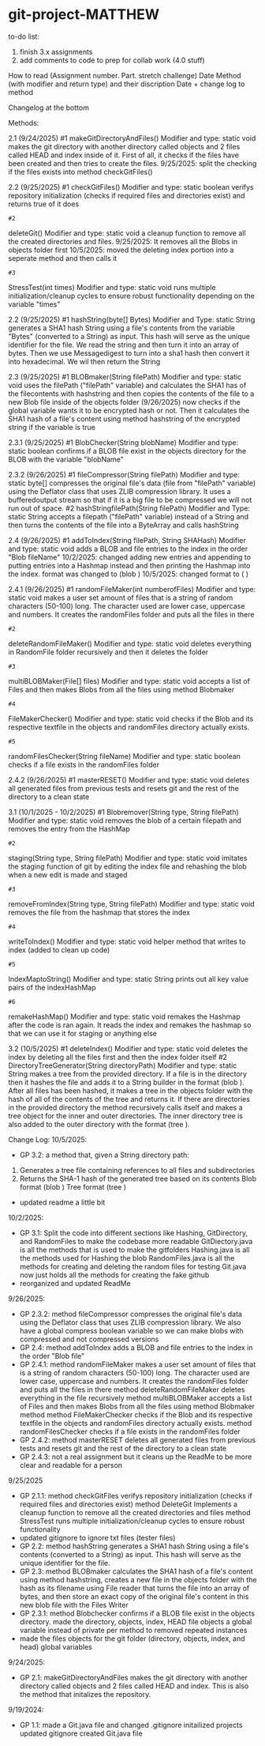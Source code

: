 # git-project-MATTHEW

to-do list:
1. finish 3.x assignments
2. add comments to code to prep for collab work (4.0 stuff)

How to read
(Assignment number. Part. stretch challenge) Date 
Method (with modifier and return type) and their discription
Date + change log to method

Changelog at the bottom

Methods:

2.1 (9/24/2025)
    #1
makeGitDirectoryAndFiles()
Modifier and type: static void
makes the git directory with another directory called objects and 2 files called HEAD and index inside of it. First of all, it checks if the files have been created and then tries to create the files. 
    9/25/2025: split the checking if the files exists into method checkGitFiles()

2.2 (9/25/2025)
    #1
checkGitFiles()
Modifier and type: static boolean
verifys repository initialization (checks if required files and directories exist) and returns true of it does

    #2
deleteGit()
Modifier and type: static void
a cleanup function to remove all the created directories and files.
    9/25/2025: It removes all the Blobs in objects folder first
    10/5/2025: moved the deleting index portion into a seperate method and then calls it

    #3
StressTest(int times)
Modifier and type: static void
runs multiple initialization/cleanup cycles to ensure robust functionality depending on the variable "times"

2.2 (9/25/2025)
    #1
hashString(byte[] Bytes)
Modifier and Type: static String
generates a SHA1 hash String using a file's contents from the variable "Bytes" (converted to a String) as input. This hash will serve as the unique identifier for the file. We read the string and then turn it into an array of bytes. Then we use Messagedigest to turn into a sha1 hash then convert it into hexadecimal. We wil then return the String

2.3 (9/25/2025)
    #1
BLOBmaker(String filePath)
Modifier and type: static void
uses the filePath ("filePath" variable) and calculates the SHA1 has of the filecontents with hashstring and then copies the contents of the file to a new Blob file inside of the objects folder
    (9/26/2025) now checks if the global variable wants it to be encrypted hash or not. Then it calculates the SHA1 hash of a file's content using method hashstring of the encrypted string if the variable is true

2.3.1 (9/25/2025)
    #1
BlobChecker(String blobName)
Modifier and type: static boolean
confirms if a BLOB file exist in the objects directory for the BLOB with the variable "blobName"

2.3.2 (9/26/2025)
    #1
fileCompressor(String filePath)
Modifier and type: static byte[]
compresses the original file's data (file from "filePath" variable) using the Deflator class that uses ZLIB compression library. It uses a bufferedoutput stream so that if it is a big file to be compressed we will not run out of space. 
  #2
hashStringfilePath(String filePath)
Modifier and Type: static String
accepts a filepath ("filePath" variable) instead of a String and then turns the contents of the file into a ByteArray and calls hashString

2.4 (9/26/2025)
    #1
addToIndex(String filePath, String SHAHash)
Modifier and type: static void
adds a BLOB and file entries to the index in the order "Blob fileName"
    10/2/2025: changed adding new entries and appending to putting entries into a Hashmap instead and then printing the Hashmap into the index. format was changed to (blob <SHA1> <Pathname>)
    10/5/2025: changed format to (<SHA1> <Pathname>)

2.4.1 (9/26/2025)
    #1
randomFileMaker(int numberofFiles)
Modifier and type: static void
makes a user set amount of files that is a string of random characters (50-100) long. The character used are lower case, uppercase and numbers. It creates the randomFiles folder and puts all the files in there

    #2
deleteRandomFileMaker()
Modifier and type: static void
deletes everything in RandomFile folder recursively and then it deletes the folder

    #3
multiBLOBMaker(File[] files)
Modifier and type: static void
accepts a list of Files and then makes Blobs from all the files using method Blobmaker 

    #4
FileMakerChecker()
Modifier and type: static void
checks if the Blob and its respective textfile in the objects and randomFiles directory actually exists.

    #5
randomFilesChecker(String fileName)
Modifier and type: static boolean
checks if a file exists in the randomFiles folder

2.4.2 (9/26/2025)
    #1
masterRESET()
Modifier and type: static void 
deletes all generated files from previous tests and resets git and the rest of the directory to a clean state

3.1 (10/1/2025 - 10/2/2025)
    #1
Blobremover(String type, String filePath)
Modifier and type: static void
removes the blob of a certain filepath and removes the entry from the HashMap

    #2
staging(String type, String filePath)
Modifier and type: static void
imitates the staging function of git by editing the index file and rehashing the blob when a new edit is made and staged

    #3
removeFromIndex(String type, String filePath)
Modifier and type: static void
removes the file from the hashmap that stores the index

    #4
writeToIndex()
Modifier and type: static void
helper method that writes to index (added to clean up code)

    #5
IndexMaptoString()
Modifier and type: static String 
prints out all key value pairs of the indexHashMap

    #6
remakeHashMap()
Modifier and type: static void
remakes the Hashmap after the code is ran again. It reads the index and remakes the hashmap so that we can use it for staging or anything else

3.2 (10/5/2025)
    #1 
deleteIndex()
Modifier and type: static void
deletes the index by deleting all the files first and then the index folder itself
    #2
DirectoryTreeGenerator(String directoryPath)
Modifier and type: static String
makes a tree from the provided directory. If a file is in the directory then it hashes the file and adds it to a String builder in the format (blob <SHA1> <pathName>). After all files has been hashed, it makes a tree in the objects folder with the hash of all of the contents of the tree and returns it. If there are directories in the provided directory the method recursively calls itself and makes a tree object for the inner and outer directories. The inner directory tree is also added to the outer directory with the format (tree <SHA1> <pathName>).


Change Log:
10/5/2025:
- GP 3.2:  a method that, given a String directory path:
1. Generates a tree file containing references to all files and subdirectories
2. Returns the SHA-1 hash of the generated tree based on its contents
Blob format (blob <SHA1> <pathName>)
Tree format (tree <SHA1> <pathName>)
- updated readme a little bit

10/2/2025:
- GP 3.1: Split the code into different sections like Hashing, GitDirectory, and RandomFiles to make the codebase more readable
GitDiectory.java is all the methods that is used to make the gitfolders
Hashing.java is all the methods used for Hashing the blob
RandomFiles.java is all the methods for creating and deleting the random files for testing
Git.java now just holds all the methods for creating the fake github
- reorganized and updated ReadMe

9/26/2025:
- GP 2.3.2: method fileCompressor compresses the original file's data using the Deflator class that uses ZLIB compression library. We also have a global compress boolean variable so we can make blobs with compressed and not compressed versions
- GP 2.4: method addToIndex adds a BLOB and file entries to the index in the order "Blob file"
- GP 2.4.1: method randomFileMaker makes a user set amount of files that is a string of random characters (50-100) long. The character used are lower case, uppercase and numbers. It creates the randomFiles folder and puts all the files in there
method deleteRandomFileMaker deletes everything in the file recursively
method multiBLOBMaker accepts a list of Files and then makes Blobs from all the files using method Blobmaker
method
method FileMakerChecker checks if the Blob and its respective textfile in the objects and randomFiles directory actually exists.
method randomFilesChecker checks if a file exists in the randomFiles folder
- GP 2.4.2: method masterRESET deletes all generated files from previous tests and resets git and the rest of the directory to a clean state
- GP 2.4.3: not a real assignment but it cleans up the ReadMe to be more clear and readable for a person


9/25/2025
- GP 2.1.1: method checkGitFiles verifys repository initialization (checks if required files and directories exist)
method DeleteGit Implements a cleanup function to remove all the created directories and files
method StressTest runs multiple initialization/cleanup cycles to ensure robust functionality
- updated gitignore to ignore txt files (tester files)
- GP 2.2: method hashString generates a SHA1 hash String using a file's contents (converted to a String) as input. This hash will serve as the unique identifier for the file.
- GP 2.3: method BLOBmaker calculates the SHA1 hash of a file's content using method hashstring, creates a new file in the objects folder with the hash as its filename using File reader that turns the file into an array of bytes, and then store an exact copy of the original file's content in this new blob file with the Files Writer
- GP 2.3.1: method Blobchecker confirms if a BLOB file exist in the objects directory.
made the directory, objects, index, HEAD file objects a global variable instead of private per method to removed repeated instances
- made the files objects for the git folder (directory, objects, index, and head) global variables 

9/24/2025:
- GP 2.1: makeGitDirectoryAndFiles makes the git directory with another directory called objects and 2 files called HEAD and index. This is also the method that initalizes the repository.

9/19/2024:
- GP 1.1: made a Git.java file and changed .gitignore
initailized projects
updated gitignore
created Git.java file